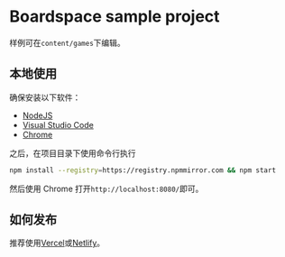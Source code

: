 # Boardspace sample project

样例可在`content/games`下编辑。

## 本地使用

确保安装以下软件：

- [NodeJS](http://nodejs.cn/)
- [Visual Studio Code](https://code.visualstudio.com/)
- [Chrome](https://www.iplaysoft.com/tools/chrome/)

之后，在项目目录下使用命令行执行

```bash
npm install --registry=https://registry.npmmirror.com && npm start
```

然后使用 Chrome 打开`http://localhost:8080/`即可。

## 如何发布

推荐使用[Vercel](https://vercel.com/)或[Netlify](https://www.netlify.com/)。
